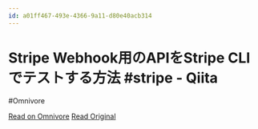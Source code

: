 ```yaml
---
id: a01ff467-493e-4366-9a11-d80e40acb314
---
```


# Stripe Webhook用のAPIをStripe CLIでテストする方法 #stripe - Qiita
#Omnivore

[Read on Omnivore](https://omnivore.app/me/stripe-webhook-api-stripe-cli-stripe-qiita-18f9e1e682e)
[Read Original](https://qiita.com/hideokamoto/items/effccc6b1073b677bd80)


